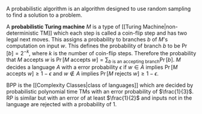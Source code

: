 A probabilistic algorithm is an algorithm designed to use random sampling to find a solution to a problem.

A **probabilistic Turing machine** $M$ is a type of [[Turing Machine|non-deterministic TM]] which each step is called a coin-flip step and has two legal next moves. This assigns a probability to branches $b$ of $M$'s computation on input $w$. This defines the probability of branch $b$ to be $\Pr[b]=2^{-k}$, where $k$ is the number of coin-flip steps. Therefore the probability that $M$ accepts $w$ is $\Pr[M\text{ accepts }w]=\sum_{b\text{ is an accepting branch}}\Pr[b]$. $M$ decides a language $A$ with a error probability $\epsilon$ if $w\in A$ implies $\Pr[M\text{ accepts }w]\geq1-\epsilon$ and $w\notin A$ implies $\Pr[M\text{ rejects }w]\geq1-\epsilon$.

$\text{BPP}$ is the [[Complexity Classes|class of languages]] which are decided by probabilistic polynomial time TMs with an error probability of $\frac{1}{3}$. $\text{RP}$ is similar but with an error of at least $\frac{1}{2}$ and inputs not in the language are rejected with a probability of $1$.
